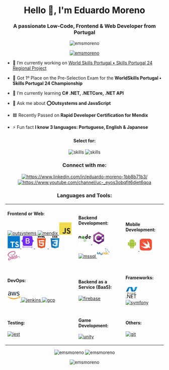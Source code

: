 <h1 align="center">Hello 👋, I'm Eduardo Moreno</h1>
<h3 align="center">A passionate Low-Code, Frontend & Web Developer from Portugal</h3>

<p align="center"> 
    <img src="https://komarev.com/ghpvc/?username=emsmoreno&label=Profile%20views&color=0e75b6&style=flat" alt="emsmoreno" /> 
</p>

<p align="center"> 
    <a href="https://github.com/ryo-ma/github-profile-trophy">
        <img src="https://github-profile-trophy.vercel.app/?username=emsmoreno" alt="emsmoreno" />
    </a> 
</p>

- 🔭 I’m currently working on [World Skills Portugal • Skills Portugal 24 Regional Project](https://github.com/EMSMoreno/CRUDStudentInfo_WSLogin)

- 🏅 Got 1º Place on the Pre-Selection Exam for the **WorldSkills Portugal • Skills Portugal 24 Championship**

- 🌱 I’m currently learning **C# .NET, .NETCore, .NET API**

- 💬 Ask me about **⭕Outsystems and JavaScript**

- 🟦 Recently Passed on **Rapid Developer Certification for Mendix**

- ⚡ Fun fact **I know 3 languages: Portuguese, English & Japanese**

<h4 align="center">Select for:</h4>
<p align="center">
    <img src="https://encrypted-tbn0.gstatic.com/images?q=tbn:ANd9GcTLI2FT6Rx6WnXx-a67ladQm9iMI4sk3nq28g&s" alt="skills" />
    <img src="https://encrypted-tbn0.gstatic.com/images?q=tbn:ANd9GcTZNp2q9ZqCzfM7qAw46pSvxOkbI1_HklNCo87B261hkxF4BFYlD2ymh6KTz4A4a-y1yAI&usqp=CAU" alt="skills" />
    
</p>
<h3 align="center">Connect with me:</h3>
<p align="center">
    <a href="https://linkedin.com/in/https://www.linkedin.com/in/eduardo-moreno-1bb8b71b3/" target="blank">
        <img align="center" src="https://raw.githubusercontent.com/rahuldkjain/github-profile-readme-generator/master/src/images/icons/Social/linked-in-alt.svg" alt="https://www.linkedin.com/in/eduardo-moreno-1bb8b71b3/" height="30" width="40" />
    </a>
    <a href="https://www.youtube.com/c/https://www.youtube.com/channel/uc-_eyos3obqfit6djet6qoa" target="blank">
        <img align="center" src="https://raw.githubusercontent.com/rahuldkjain/github-profile-readme-generator/master/src/images/icons/Social/youtube.svg" alt="https://www.youtube.com/channel/uc-_eyos3obqfit6djet6qoa" height="30" width="40" />
    </a>
</p>

<h3 align="center">Languages and Tools:</h3>
<table align="center">
    <tr>
        <td>
            <h4 align="left">Frontend or Web:</h4>
            <p align="left">
                <a href="https://www.outsystems.com/" target="_blank" rel="noreferrer">
                    <img src="https://cdn-1.webcatalog.io/catalog/outsystems/outsystems-icon-filled-256.png?v=1714775369841" alt="outsystems" width="40" height="40"/>
                </a>
                <a href="https://www.mendix.com/" target="_blank" rel="noreferrer">
                    <img src="https://encrypted-tbn0.gstatic.com/images?q=tbn:ANd9GcSRAU2aPAmLsMsTm6FPLYkWxqS9yk3X1ryVTQ&s" alt="mendix" width="40" height="40"/> 
                </a>
                <a href="https://developer.mozilla.org/en-US/docs/Web/JavaScript" target="_blank" rel="noreferrer">
                    <img src="https://raw.githubusercontent.com/devicons/devicon/master/icons/javascript/javascript-original.svg" alt="javascript" width="40" height="40"/>
                </a>
                <a href="https://www.typescriptlang.org/" target="_blank" rel="noreferrer">
                    <img src="https://raw.githubusercontent.com/devicons/devicon/master/icons/typescript/typescript-original.svg" alt="typescript" width="40" height="40"/>
                </a>
                <a href="https://getbootstrap.com" target="_blank" rel="noreferrer">
                    <img src="https://raw.githubusercontent.com/devicons/devicon/master/icons/bootstrap/bootstrap-plain-wordmark.svg" alt="bootstrap" width="40" height="40"/>
                </a>
                <a href="https://www.w3.org/html/" target="_blank" rel="noreferrer">
                    <img src="https://raw.githubusercontent.com/devicons/devicon/master/icons/html5/html5-original-wordmark.svg" alt="html5" width="40" height="40"/>
                </a>
                <a href="https://www.w3schools.com/css/" target="_blank" rel="noreferrer">
                    <img src="https://raw.githubusercontent.com/devicons/devicon/master/icons/css3/css3-original-wordmark.svg" alt="css3" width="40" height="40"/>
                </a>
                <a href="https://sass-lang.com" target="_blank" rel="noreferrer">
                    <img src="https://raw.githubusercontent.com/devicons/devicon/master/icons/sass/sass-original.svg" alt="sass" width="40" height="40"/>
                </a>
            </p>
        </td>
        <td>
            <h4 align="left">Backend Development:</h4>
            <p align="left">
                <a href="https://nodejs.org" target="_blank" rel="noreferrer">
                    <img src="https://raw.githubusercontent.com/devicons/devicon/master/icons/nodejs/nodejs-original-wordmark.svg" alt="nodejs" width="40" height="40"/>
                </a>
                <a href="https://www.w3schools.com/cs/" target="_blank" rel="noreferrer">
                    <img src="https://raw.githubusercontent.com/devicons/devicon/master/icons/csharp/csharp-original.svg" alt="csharp" width="40" height="40"/>
                </a>
                <a href="https://www.microsoft.com/en-us/sql-server" target="_blank" rel="noreferrer">
                    <img src="https://www.svgrepo.com/show/303229/microsoft-sql-server-logo.svg" alt="mssql" width="40" height="40"/>
                </a>
                <a href="https://www.mysql.com/" target="_blank" rel="noreferrer">
                    <img src="https://raw.githubusercontent.com/devicons/devicon/master/icons/mysql/mysql-original-wordmark.svg" alt="mysql" width="40" height="40"/>
                </a>
            </p>
        </td>
        <td>
            <h4 align="left">Mobile Development:</h4>
            <p align="left">
                <a href="https://developer.android.com" target="_blank" rel="noreferrer">
                    <img src="https://raw.githubusercontent.com/devicons/devicon/master/icons/android/android-original-wordmark.svg" alt="android" width="40" height="40"/>
                </a>
                <a href="https://developer.apple.com/swift/" target="_blank" rel="noreferrer">
                    <img src="https://raw.githubusercontent.com/devicons/devicon/master/icons/swift/swift-original.svg" alt="swift" width="40" height="40"/>
                </a>
            </p>
        </td>
    </tr>
    <tr>
        <td>
            <h4 align="left">DevOps:</h4>
            <p align="left">
                <a href="https://aws.amazon.com" target="_blank" rel="noreferrer">
                    <img src="https://raw.githubusercontent.com/devicons/devicon/master/icons/amazonwebservices/amazonwebservices-original-wordmark.svg" alt="aws" width="40" height="40"/>
                </a>
                <a href="https://www.jenkins.io" target="_blank" rel="noreferrer">
                    <img src="https://www.vectorlogo.zone/logos/jenkins/jenkins-icon.svg" alt="jenkins" width="40" height="40"/>
                </a>
                <a href="https://cloud.google.com" target="_blank" rel="noreferrer">
                    <img src="https://www.vectorlogo.zone/logos/google_cloud/google_cloud-icon.svg" alt="gcp" width="40" height="40"/>
                </a>
            </p>
        </td>
        <td>
            <h4 align="left">Backend as a Service (BaaS):</h4>
            <p align="left">
                <a href="https://firebase.google.com/" target="_blank" rel="noreferrer">
                    <img src="https://www.vectorlogo.zone/logos/firebase/firebase-icon.svg" alt="firebase" width="40" height="40"/>
                </a>
            </p>
        </td>
        <td>
            <h4 align="left">Frameworks:</h4>
            <p align="left">
                <a href="https://dotnet.microsoft.com/" target="_blank" rel="noreferrer">
                    <img src="https://raw.githubusercontent.com/devicons/devicon/master/icons/dot-net/dot-net-original-wordmark.svg" alt="dotnet" width="40" height="40"/>
                </a>
                <a href="https://symfony.com" target="_blank" rel="noreferrer">
                    <img src="https://symfony.com/logos/symfony_black_03.svg" alt="symfony" width="40" height="40"/>
                </a>
            </p>
        </td>
    </tr>
    <tr>
        <td>
            <h4 align="left">Testing:</h4>
            <p align="left">
                <a href="https://jestjs.io" target="_blank" rel="noreferrer">
                    <img src="https://www.vectorlogo.zone/logos/jestjsio/jestjsio-icon.svg" alt="jest" width="40" height="40"/>
                </a>
            </p>
        </td>
        <td>
            <h4 align="left">Game Development:</h4>
            <p align="left">
                <a href="https://unity.com/" target="_blank" rel="noreferrer">
                    <img src="https://www.vectorlogo.zone/logos/unity3d/unity3d-icon.svg" alt="unity" width="40" height="40"/>
                </a>
            </p>
        </td>
        <td>
            <h4 align="left">Others:</h4>
            <p align="left">
                <a href="https://git-scm.com/" target="_blank" rel="noreferrer">
                    <img src="https://www.vectorlogo.zone/logos/git-scm/git-scm-icon.svg" alt="git" width="40" height="40"/>
                </a>
            </p>
        </td>
    </tr>
</table>

<div align="center">
    <img src="https://github-readme-stats.vercel.app/api/top-langs?username=emsmoreno&show_icons=true&locale=en&layout=compact" alt="emsmoreno" />
    <img src="https://github-readme-stats.vercel.app/api?username=emsmoreno&show_icons=true&locale=en" alt="emsmoreno" />
</div>

<p align="center">
    <img src="https://github-readme-streak-stats.herokuapp.com/?user=emsmoreno&" alt="emsmoreno" />
</p>
